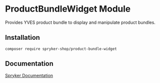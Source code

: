 # ProductBundleWidget Module

Provides YVES product bundle to display and manipulate product bundles.

## Installation

```
composer require spryker-shop/product-bundle-widget
```

## Documentation

[Spryker Documentation](https://academy.spryker.com)
